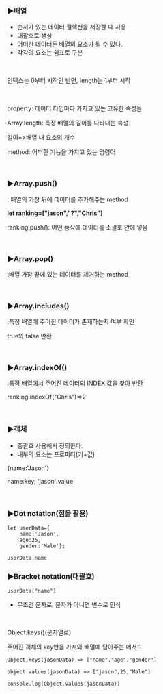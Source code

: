 ### ▶배열

- 순서가 있는 데이터 컬렉션을 저장할 때 사용
- 대괄호로 생성
- 어떠한 데이터든 배열의 요소가 될 수 있다.
- 각각의 요소는 쉼표로 구분



<br>

인덱스는 0부터 시작인 반면, length는 1부터 시작

<br>

property: 데이터 타입마다 가지고 있는 고유한 속성들

Array.length: 특정 배열의 길이를 나타내는 속성

길이=>배열 내 요소의 개수

method: 어떠한 기능을 가지고 있는 명령어

<br>

### ▶Array.push()

: 배열의 가장 뒤에 데이터를 추가해주는 method

**let ranking=["jason","?","Chris"]**

ranking.push(): 어떤 동작에 데이터를 소괄호 안에 넣음

<br>

### ▶Array.pop()

:배열 가장 끝에 있는 데이터를 제거하는 method

<br>

### ▶Array.includes()

:특정 배열에 주어진 데이터가 존재하는지 여부 확인

true와 false 반환

<br>

### ▶Array.indexOf()

:특정 배열에서 주어진 데이터의 INDEX 값을 찾아 반환

ranking.indexOf("Chris")=>2

<br>

### ▶객체

- 중괄호 사용해서 정의한다.
- 내부의 요소는 프로퍼티(키+값)

{name:'Jason'}

name:key, 'jason':value

<br>

### ▶Dot notation(점을 활용)

```
let userData={
	name:'Jason',
	age:25,
	gender:'Male'};

userData.name
```



### ▶Bracket notation(대괄호)

```
userData["name"]
```

- 무조건 문자로, 문자가 아니면 변수로 인식

<br>

Object.keys()(문자열로)

주어진 객체의 key만을 가져와 배열에 담아주는 메서드

```
Object.keys(jasonData) => ["name","age","gender"]
```

```
object.values(jasonData) => ["jason",25,"Male"]

console.log(Object.values(jasonData))
```



